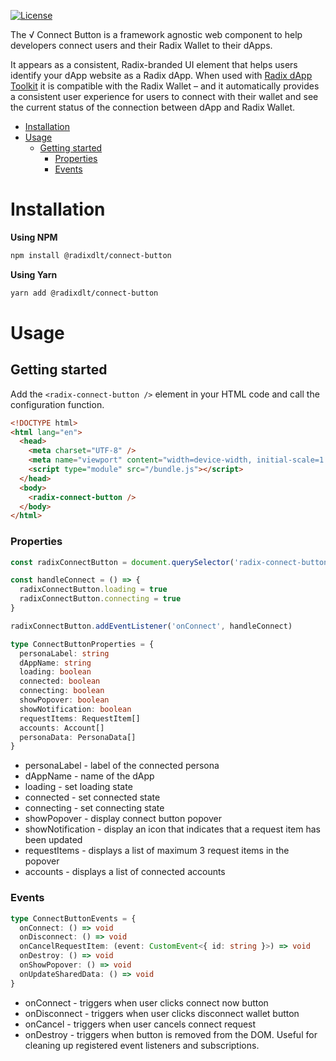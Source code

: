 [![License](https://img.shields.io/badge/License-Apache_2.0-blue.svg)](LICENSE)

The √ Connect Button is a framework agnostic web component to help developers connect users and their Radix Wallet to their dApps.

It appears as a consistent, Radix-branded UI element that helps users identify your dApp website as a Radix dApp. When used with [Radix dApp Toolkit](https://github.com/radixdlt/radix-dapp-toolkit) it is compatible with the Radix Wallet – and it automatically provides a consistent user experience for users to connect with their wallet and see the current status of the connection between dApp and Radix Wallet.

- [Installation](#installation)
- [Usage](#usage)
  - [Getting started](#getting-started)
    - [Properties](#properties)
    - [Events](#events)

# Installation

**Using NPM**

```bash
npm install @radixdlt/connect-button
```

**Using Yarn**

```bash
yarn add @radixdlt/connect-button
```

# Usage

## Getting started

Add the `<radix-connect-button />` element in your HTML code and call the configuration function.

```html
<!DOCTYPE html>
<html lang="en">
  <head>
    <meta charset="UTF-8" />
    <meta name="viewport" content="width=device-width, initial-scale=1.0" />
    <script type="module" src="/bundle.js"></script>
  </head>
  <body>
    <radix-connect-button />
  </body>
</html>
```

### Properties

```typescript
const radixConnectButton = document.querySelector('radix-connect-button')!

const handleConnect = () => {
  radixConnectButton.loading = true
  radixConnectButton.connecting = true
}

radixConnectButton.addEventListener('onConnect', handleConnect)
```

```typescript
type ConnectButtonProperties = {
  personaLabel: string
  dAppName: string
  loading: boolean
  connected: boolean
  connecting: boolean
  showPopover: boolean
  showNotification: boolean
  requestItems: RequestItem[]
  accounts: Account[]
  personaData: PersonaData[]
}
```

- personaLabel - label of the connected persona
- dAppName - name of the dApp
- loading - set loading state
- connected - set connected state
- connecting - set connecting state
- showPopover - display connect button popover
- showNotification - display an icon that indicates that a request item has been updated
- requestItems - displays a list of maximum 3 request items in the popover
- accounts - displays a list of connected accounts

### Events

```typescript
type ConnectButtonEvents = {
  onConnect: () => void
  onDisconnect: () => void
  onCancelRequestItem: (event: CustomEvent<{ id: string }>) => void
  onDestroy: () => void
  onShowPopover: () => void
  onUpdateSharedData: () => void
}
```

- onConnect - triggers when user clicks connect now button
- onDisconnect - triggers when user clicks disconnect wallet button
- onCancel - triggers when user cancels connect request
- onDestroy - triggers when button is removed from the DOM. Useful for cleaning up registered event listeners and subscriptions.
